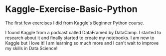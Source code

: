 # Kaggle-Exercise-Basic-Python
The first few exercises I did from Kaggle's Beginner Python course.

I found Kaggle from a podcast called DataFramed by DataCamp. I started to research about it and finally started to create my notebooks.
I am new to Kaggle but I love it! I am learning so much more and I can't wait to improve my skills in Data Science!
